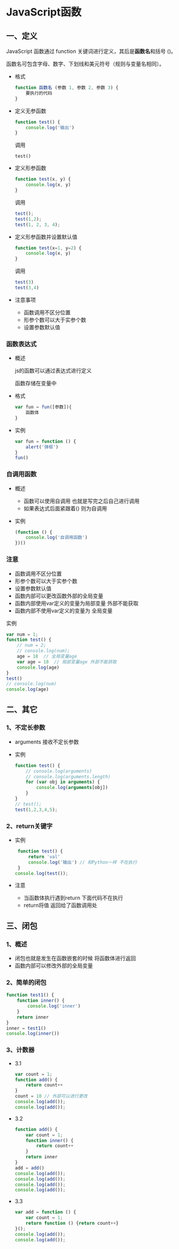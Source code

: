 # JavaScript函数

## 一、定义

JavaScript 函数通过 function 关键词进行定义，其后是**函数名**和括号 ()。

函数名可包含字母、数字、下划线和美元符号（规则与变量名相同）。

- 格式

  ```js
  function 函数名 (参数 1, 参数 2, 参数 3) {
      要执行的代码
  }
  ```

+ 定义无参函数

  ```javascript
  function test() {
      console.log('输出')
  }
  ```

  调用

  ```
  test()
  ```

+ 定义形参函数

  ```javascript
  function test(x, y) {
      console.log(x, y)
  }
  ```

  调用

  ```javascript
  test();
  test(1,2);
  test(1, 2, 3, 4);
  ```

+ 定义形参函数并设置默认值

  ```javascript
  function test(x=1, y=2) {
      console.log(x, y)
  }
  ```

  调用

  ```javascript
  test(3)
  test(3,4)
  ```

+ 注意事项
  + 函数调用不区分位置
  + 形参个数可以大于实参个数
  + 设置参数默认值

### 函数表达式

+ 概述

  js的函数可以通过表达式进行定义

  函数存储在变量中

+ 格式

  ```javascript
  var fun = fun([参数]){
      函数体
  }
  ```

+ 实例

  ```javascript
  var fun = function () {
      alert('弹框')
  }
  fun()
  ```

### 自调用函数

+ 概述

  + 函数可以使用自调用 也就是写完之后自己进行调用
  + 如果表达式后面紧跟着() 则为自调用

+ 实例

  ```javascript
  (function () {
      console.log('自调用函数')
  })()
  ```

### 注意

+ 函数调用不区分位置
+ 形参个数可以大于实参个数
+ 设置参数默认值
+ 函数内部可以更改函数外部的全局变量
+ 函数内部使用var定义的变量为局部变量  外部不能获取
+ 函数内部不使用var定义的变量为 全局变量

实例

```javascript
var num = 1;
function test() {
    // num = 2;
    // console.log(num);
    age = 18  // 全局变量age
    var age = 18  // 局部变量age 外部不能获取
    console.log(age)
}
test()
// console.log(num)
console.log(age)
```

## 二、其它

### 1、不定长参数

+ arguments 接收不定长参数

+ 实例

  ```javascript
  function test() {
      // console.log(arguments)
      // console.log(arguments.length)
      for (var obj in arguments) {
          console.log(arguments[obj])
      }
  }
  // test();
  test(1,2,3,4,5);
  ```

### 2、return关键字

+ 实例

  ```javascript
   function test() {
       return 'val'
       console.log('输出') // 和Python一样 不在执行
   }
  console.log(test());
  ```

+ 注意

  + 当函数体执行遇到return 下面代码不在执行
  + return将值 返回给了函数调用处

## 三、闭包

### 1、概述

+ 闭包也就是发生在函数嵌套的时候   将函数体进行返回
+ 函数内部可以修改外部的全局变量

### 2、简单的闭包

```javascript
function test1() {
    function inner() {
        console.log('inner')
    }
    return inner
}
inner = test1()
console.log(inner())
```

### 3、计数器

+ 3.1

  ```javascript
  var count = 1;
  function add() {
      return count++
  }
  count = 10 // 外部可以进行更改
  console.log(add());
  console.log(add());
  ```

+ 3.2

  ```javascript
  function add() {
      var count = 1;
      function inner() {
          return count++
      }
      return inner
  }
  add = add()
  console.log(add());
  console.log(add());
  console.log(add());
  console.log(add());
  ```

+ 3.3

  ```javascript
  var add = function () {
      var count = 1;
      return function () {return count++}
  }();
  console.log(add());
  console.log(add());
  ```